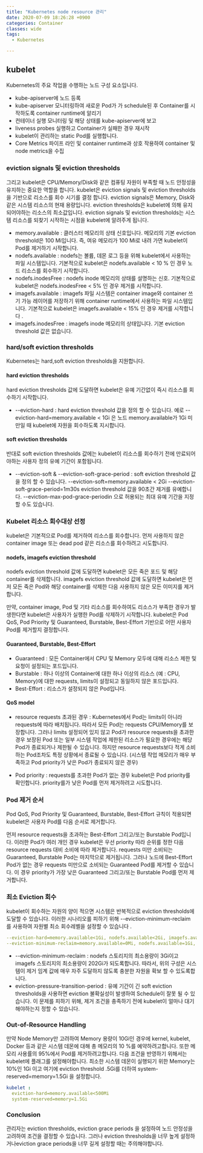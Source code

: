 ```yaml
---
title: "Kubernetes node resource 관리"
date: 2020-07-09 18:26:28 +0900
categories: Container
classes: wide
tags:
  - Kubernetes

---
```

## kubelet 
Kubernetes의 주요 작업을 수행하는 노드 구성 요소입니다. 

  * kube-apiserver에 노드 등록
  * kube-apiserver 모니터링하여 새로운 Pod가 가 schedule된 후 Container를 시작하도록 container runtime에 알리기
  * 컨테이너 실행 모니터링 및 해당 상태를 kube-apiserver에 보고
  * liveness probes 실행하고 Container가 실패한 경우 재시작
  * kubelet이 관리하는 static Pod를 실행합니다.
  * Core Metrics 파이프 라인 및 container runtime과 상호 작용하여 container 및 node metrics을 수집

### eviction signals 및 eviction thresholds
그리고 kubelet은 CPU/Memory/Disk와 같은 컴퓨팅 자원이 부족할 때 노드 안정성을 유지하는 중요한 역할을 합니다. 
kubelet은 eviction signals 및 eviction thresholds을 기반으로 리소스를 회수 시기를 결정 합니다. 
eviction signals은 Memory, Disk와 같은 시스템 리소스의 현재 용량입니다.
eviction thresholds은 kubelet에 의해 유지되어야하는 리소스의 최소값입니다.
eviction signals 및 eviction thresholds는 시스템 리소스를 되찾기 시작하는 시점을 kubelet에 알려주게 됩니다.

  * memory.available : 클러스터 메모리의 상태 신호입니다. 메모리의 기본 eviction threshold은 100 Mi입니다. 즉, 여유 메모리가 100 Mi로 내려 가면 kubelet이 Pod를 제거하기 시작합니다.
  * nodefs.available : nodefs는 볼륨, 데몬 로그 등을 위해 kubelet에서 사용하는 파일 시스템입니다. 기본적으로 kubelet은 nodefs.available < 10 % 인 경우 노드 리소스를 회수하기 시작합니다.
  * nodefs.inodesFree : nodefs inode 메모리의 상태를 설명하는 신호. 기본적으로 kubelet은 nodefs.inodesFree < 5% 인 경우 제거를 시작합니다.
  * imagefs.available : imagefs 파일 시스템은 container image와 container 쓰기 가능 레이어를 저장하기 위해 container runtime에서 사용하는 파일 시스템입니다. 기본적으로 kubelet은 imagefs.available < 15% 인 경우 제거를 시작합니다 .
  * imagefs.inodesFree : imagefs inode 메모리의 상태입니다. 기본 eviction threshold 값은  없습니다.

### hard/soft eviction thresholds
Kubernetes는 hard,soft eviction thresholds을 지원합니다.

#### hard eviction thresholds
hard eviction thresholds 값에 도달하면 kubelet은 유예 기간없이 즉시 리소스를 회수하기 시작합니다. 
  * --eviction-hard : hard eviction threshold 값을 정의 할 수 있습니다. 예로 --eviction-hard=memory.available < 1Gi 은 노드 memory.available가 1Gi 미만일 때 kubelet에 자원을 회수하도록 지시합니다.

#### soft eviction thresholds
반대로 soft eviction thresholds 값에는 kubelet이 리소스를 회수하기 전에 만료되어야하는 사용자 정의 유예 기간이 포함됩니다.
  * --eviction-soft & --eviction-soft-grace-period : soft eviction threshold 값을 정의 할 수 있습니다. --eviction-soft=memory.available < 2Gi --eviction-soft-grace-period=1m30s eviction threshold 값을 90초간 제거를 유예합니다. --eviction-max-pod-grace-periodin 으로 허용되는 최대 유예 기간을 지정할 수도 있습니다.



### Kubelet 리소스 회수대상 선정
kubelet은 기본적으로 Pod를 제거하여 리소스를 회수합니다. 먼저 사용하지 않은 container image 또는 dead pod 같은 리소스를 회수하려고 시도합니다.

#### nodefs, imagefs eviction threshold 
nodefs eviction threshold 값에 도달하면 kubelet은 모든 죽은 포드 및 해당 container를 삭제합니다. 
imagefs eviction threshold 값에 도달하면 kubelet은 먼저 모든 죽은 Pod와 해당 container를 삭제한 다음 사용하지 않은 모든 이미지를 제거합니다.

만약, container image, Pod 및 기타 리소스를 회수하여도 리소스가 부족한 경우가 발생한다면 kubelet은 사용자가 실행한 Pod를 삭제하기 시작합니다. 
kubelet은 Pod QoS, Pod Priority 및 Guaranteed, Burstable, Best-Effort 기반으로 어떤 사용자 Pod를 제거할지 결정합니다.

#### Guaranteed, Burstable, Best-Effort
  * Guaranteed : 모든 Container에서 CPU 및 Memory 모두에 대해 리소스 제한 및 요청이 설정되는 포드입니다.
  * Burstable : 하나 이상의 Container에 대한 하나 이상의 리소스 (예 : CPU, Memory)에 대한 requests, limits이 설정되고 동일하지 않은 포드입니다.
  * Best-Effort : 리소스가 설정되지 않은 Pod입니다.


#### QoS model

  * resource requests 초과된 경우 : Kubernetes에서 Pod는 limits이 아니라 requests에 따라 배치됩니다. 따라서 모든 Pod는 requests CPU/Memory를 보장합니다. 그러나 limits 설정되어 있지 않고 Pod가 resource requests을 초과한 경우 보장된 Pod 또는 일부 시스템 작업에 제한된 리소스가 필요한 경우에는 해당 Pod가 종료되거나 제한될 수 있습니다. 하지만 resource requests보다 적게 소비하는 Pod조차도 특정 상황에서 종료될 수 있습니다. (시스템 작업 메모리가 매우 부족하고 Pod priority가 낮은 Pod가 종료되지 않은 경우)

  * Pod priority : requests를 초과한 Pod가 없는 경우 kubelet은 Pod priority를 확인합니다. priority를가 낮은 Pod를 먼저 제거하려고 시도합니다.


### Pod 제거 순서
Pod QoS, Pod Priority 및 Guaranteed, Burstable, Best-Effort 규칙이 적용되면 kubelet은 사용자 Pod를 다음 순서로 제거합니다.

먼저 resource requests을 초과하는 Best-Effort 그리고/또는 Burstable Pod입니다. 이러한 Pod가 여러 개인 경우 kubelet은 우선 priority 따라 순위를 정한 다음 resource requests 대비 소비에 따라 제거합니다.
requests 미만 소비되는 Guaranteed, Burstable Pod는 마지막으로 제거됩니다. 
그러나 노드에 Best-Effort Pod가 없는 경우 requests 미만으로 소비되는 Guaranteed Pod를 제거할 수 있습니다. 이 경우 priority가 가장 낮은 Guaranteed 그리고/또는 Burstable Pod를 먼저 제거합니다.


### 최소 Eviction 회수
kubelet이 회수하는 자원의 양이 적으면 시스템은 반복적으로 eviction thresholds에 도달할 수 있습니다. 
이러한 시나리오를 피하기 위해 --eviction-minimum-reclaim 를 사용하여 자원별 최소 회수레벨을 설정할 수 있습니다 .

```yaml
--eviction-hard=memory.available<1Gi, nodefs.available<2Gi, imagefs.available<200Gi
--eviction-minimum-reclaim=memory.available=0Mi, nodefs.available=1Gi, imagefs.available=2Gi
```

  * --eviction-minimum-reclaim : nodefs 스토리지의 최소​용량이 3Gi이고 imagefs  스토리지의 최소​​용량이 202Gi가 되도록합니다. 따라서, 위의 구성은 시스템이 제거 임계 값에 매우 자주 도달하지 않도록 충분한 자원을 확보 할 수 있도록합니다.
  * eviction-pressure-transition-period : 유예 기간이 긴 soft eviction thresholds을 사용하면 eviction 불확실성이 발생하여 Schedule이 잘못 될 수 있습니다. 이 문제를 피하기 위해, 제거 조건을 충족하기 전에 kubelet이 얼마나 대기해야하는지 정할 수 있습니다.


### Out-of-Resource Handling
만약 Node Memory만 고려하여 Memory 용량이 10Gi인 경우에 kernel, kubelet, Docker 등과 같은 시스템 데몬에 대해 총 메모리의 10 %를 예약하려고합니다. 또한 메모리 사용률의 95%에서 Pod를 제거하려고합니다.
다음 조건을 반영하기 위해서는 kubelet에 플래그를 설정해야합니다.
최소한 시스템 데몬이 실행되기 위한 Memory는 10%인 1Gi 이고 여기에 eviction threshold .5Gi를 더하여 system-reserved=memory=1.5Gi 을 설정합니다.
```yaml
kubelet : 
  eviction-hard=memory.available<500Mi 
  system-reserved=memory=1.5Gi
```

### Conclusion
관리자는 eviction thresholds, eviction grace periods 을 설정하여 노드 안정성을 고려하여 조건을 결정할 수 있습니다. 
그러나 eviction thresholds을 너무 높게 설정하거나eviction grace periods을 너무 길게 설정할 때는 주의해야합니다.